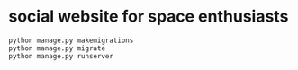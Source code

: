 # social website for space enthusiasts

```
python manage.py makemigrations
python manage.py migrate
python manage.py runserver
```
